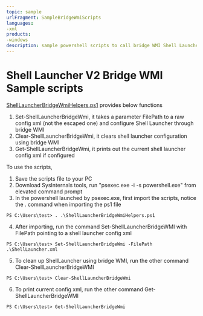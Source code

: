 ```yaml
--- 
topic: sample
urlFragment: SampleBridgeWmiScripts
languages:
-xml
products:
-windows
description: sample powershell scripts to call bridge WMI Shell Launcher node
---
```


# Shell Launcher V2 Bridge WMI Sample scripts

[ShellLauncherBridgeWmiHelpers.ps1](./ShellLauncherBridgeWmiHelpers.ps1) provides below functions
1. Set-ShellLauncherBridgeWmi, it takes a parameter FilePath to a raw config xml (not the escaped one) and configure Shell Launcher through bridge WMI 
2. Clear-ShellLauncherBridgeWmi, it clears shell launcher configuration using bridge WMI
3. Get-ShellLauncherBridgeWmi, it prints out the current shell launcher config xml if configured

To use the scripts,
1. Save the scripts file to your PC
2. Download SysInternals tools, run "psexec.exe -i -s powershell.exe" from elevated command prompt
3. In the powershell launched by psexec.exe, first import the scripts, notice the . command when importing the ps1 file
```
PS C:\Users\test> . .\ShellLauncherBridgeWmiHelpers.ps1
```
4. After importing, run the command Set-ShellLauncherBridgeWMI with FilePath pointing to a shell launcher config xml
```
PS C:\Users\test> Set-ShellLauncherBridgeWmi -FilePath .\ShellLauncher.xml
```
5. To clean up ShellLauncher using bridge WMI, run the other command Clear-ShellLauncherBridgeWMI

```
PS C:\Users\test> Clear-ShellLauncherBridgeWmi
```
6. To print current config xml, run the other command Get-ShellLauncherBridgeWMI

```
PS C:\Users\test> Get-ShellLauncherBridgeWmi
```
